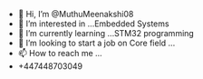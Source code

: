 - 👋 Hi, I’m @MuthuMeenakshi08
- 👀 I’m interested in ...Embedded Systems
- 🌱 I’m currently learning ...STM32 programming
- 💞️ I’m looking to start a job on Core field ...
- 📫 How to reach me ...
- +447448703049

<!---
MuthuMeenakshi08/MuthuMeenakshi08 is a ✨ special ✨ repository because its `README.md` (this file) appears on your GitHub profile.
You can click the Preview link to take a look at your changes.
--->

